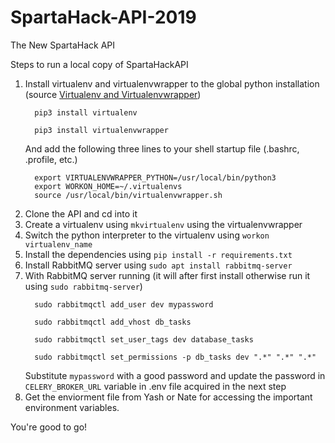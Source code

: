 # SpartaHack-API-2019
The New SpartaHack API

Steps to run a local copy of SpartaHackAPI

1. Install virtualenv and virtualenvwrapper to the global python installation (source [Virtualenv and Virtualenvwrapper](http://docs.python-guide.org/en/latest/dev/virtualenvs/))  
    ```
      pip3 install virtualenv
    ```  
    ```
      pip3 install virtualenvwrapper
    ```  
   And add the following three lines to your shell startup file (.bashrc, .profile, etc.)  
    ```
      export VIRTUALENVWRAPPER_PYTHON=/usr/local/bin/python3
      export WORKON_HOME=~/.virtualenvs
      source /usr/local/bin/virtualenvwrapper.sh
    ```  
2. Clone the API and cd into it  
3. Create a virtualenv using `mkvirtualenv` using the virtualenvwrapper  
4. Switch the python interpreter to the virtualenv using `workon virtualenv_name`  
5. Install the dependencies using `pip install -r requirements.txt`  
6. Install RabbitMQ server using `sudo apt install rabbitmq-server`  
7. With RabbitMQ server running (it will after first install otherwise run it using `sudo rabbitmq-server`)  
    ```
      sudo rabbitmqctl add_user dev mypassword
    ```  
    ```
      sudo rabbitmqctl add_vhost db_tasks
    ```  
    ```
      sudo rabbitmqctl set_user_tags dev database_tasks
    ```  
    ```
      sudo rabbitmqctl set_permissions -p db_tasks dev ".*" ".*" ".*"
    ```  
   Substitute `mypassword` with a good password and update the password in `CELERY_BROKER_URL` variable in .env file acquired in the next step
6. Get the enviorment file from Yash or Nate for accessing the important environment variables.

You're good to go!

